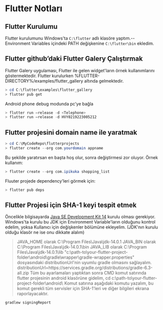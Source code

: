 # Flutter Notları


## Flutter Kurulumu

Flutter kurulumunu Windows'ta ``C:\flutter`` adlı klasöre yaptım.--
Environment Variables içindeki PATH değişkenine ``C:\flutter\bin`` ekledim.


## Flutter github’daki Flutter Galery Çalıştırmak

Flutter Galery uygulaması, Flutter ile gelen widget'ların örnek kullanımlarını göstermektedir.
Flutter kurulurken %FLUTTER-DIRECTORY%/examples/flutter_gallery altında gelmektedir.

```powershell
> cd C:\flutter\examples\flutter_gallery
> flutter pub get
```

Android phone debug modunda pc’ye bağla
```powershell
> flutter run –release -d <Telephone>
> flutter run –release -d HVY0219223005212
```

## Flutter projesini domain name ile yaratmak
```powershell
> cd C:\MyCodeRepo\flutterprojects
> flutter create --org com.yourdomain appname
```
Bu şekilde yaratırsan en başta hoş olur, sonra değiştirmesi zor oluyor. Örnek kullanım:
```powershell
> flutter create --org com.ipikuka shopping_list
```

Fluuter projede dependency'leri görmek için:
```powershell
> flutter pub deps
```

## Flutter Projesi için SHA-1 keyi tespit etmek
Öncelikle bilgisayarda [Java SE Development Kit 14](https://www.oracle.com/java/technologies/javase-jdk14-downloads.html) kurulu olması gerekiyor.
Windows'ta kurulu bu JDK için Environment Variable'ların olduğunu kontrol edelim, yoksa Kullanıcı için değişkenler bölümüne ekleyelim. (JDK'nın kurulu olduğu klasör ne ise onu dikkate alalım)
> JAVA_HOME olarak C:\Program Files\Java\jdk-14.0.1
> JAVA_BIN olarak C:\Program Files\Java\jdk-14.0.1\bin
> JAVA_LIB olarak C:\Program Files\Java\jdk-14.0.1\lib
"c:\path-to\your-flutter-project-folder\android\gradle\wrapper\gradle-wrapper.properties" dosyasındaki distributionUrl'nin uyumlu gradle olmasını sağlayalım.
distributionUrl=https\://services.gradle.org/distributions/gradle-6.3-all.zip
Tüm bu ayarlamaları yaptıktan sonra CMD komut satırında flutter projesinin android klasörüne gidelim,
> cd c:\path-to\your-flutter-project-folder\android\ 
Komut satırına aşağıdaki komutu yazalım, bu komut gerekli tüm servisler için SHA-1'leri ve diğer bilgileri ekrana raporlayacaktır.
```powershell
gradlew signingReport
```